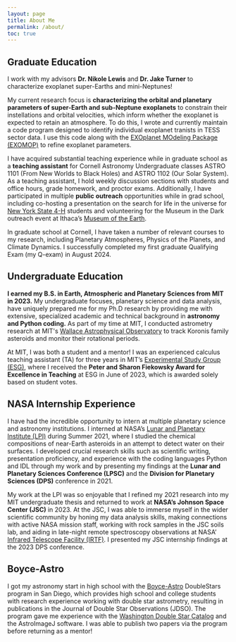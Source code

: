 ```yaml
---
layout: page
title: About Me
permalink: /about/
toc: true
---
```


## Graduate Education

I work with my advisors **Dr. Nikole Lewis** and **Dr. Jake Turner** to characterize exoplanet super-Earths and mini-Neptunes! 

My current research focus is **characterizing the orbital and planetary parameters of super-Earth and sub-Neptune exoplanets** to constrain their instellations and orbital velocities, which inform whether the exoplanet is expected to retain an atmosphere. To do this, I wrote and currently maintain a code program designed to identify individual exoplanet tranists in TESS sector data. I use this code along with the [EXOplanet MOdeling Package (EXOMOP)](https://github.com/astrojake/EXOMOP) to refine exoplanet parameters. 

I have acquired substantial teaching experience while in graduate school as a **teaching assistant** for Cornell Astronomy Undergraduate classes ASTRO 1101 (From New Worlds to Black Holes) and ASTRO 1102 (Our Solar System). As a teaching assistant, I hold weekly discussion sections with students and office hours, grade homework, and proctor exams. Additionally, I have participated in multiple **public outreach** opportunities while in grad school, including co-hosting a presentation on the search for life in the universe for [New York State 4-H](https://www.nys4-h.org/) students and volunteering for the Museum in the Dark outreach event at Ithaca’s [Museum of the Earth](https://www.museumoftheearth.org/).

In graduate school at Cornell, I have taken a number of relevant courses to my research, including Planetary Atmospheres, Physics of the Planets, and Climate Dynamics. I successfully completed my first graduate Qualifying Exam (my Q-exam) in August 2024. 


## Undergraduate Education

**I earned my B.S. in Earth, Atmospheric and Planetary Sciences from MIT in 2023.** My undergraduate focuses, planetary science and data analysis, have uniquely prepared me for my Ph.D research by providing me with extensive, specialized academic and technical background in **astronomy and Python coding.** As part of my time at MIT, I conducted astrometry research at MIT's [Wallace Astrophysical Observatory](https://web.mit.edu/wallace/) to track Koronis family asteroids and monitor their rotational periods.

At MIT, I was both a student and a mentor! I was an experienced calculus teaching assistant (TA) for three years in MIT’s [Experimental Study Group (ESG)](https://esg.mit.edu/), where I received the **Peter and Sharon Fiekowsky Award for Excellence in Teaching** at ESG in June of 2023, which is awarded solely based on student votes.

## NASA Internship Experience

I have had the incredible opportunity to intern at multiple planetary science and astronomy institutions. I interned at NASA’s [Lunar and Planetary Institute (LPI)](https://www.lpi.usra.edu/)  during Summer 2021, where I studied the chemical compositions of near-Earth asteroids in an attempt to detect water on their surfaces. I developed crucial research skills such as scientific writing, presentation proficiency, and experience with the coding languages Python and IDL through my work and by presenting my findings at the **Lunar and Planetary Sciences Conference (LPSC)** and the **Division for Planetary Sciences (DPS)** conference in 2021. 

My work at the LPI was so enjoyable that I refined my 2021 research into my MIT undergraduate thesis and returned to work at **NASA’s Johnson Space Center (JSC)** in 2023.  At the JSC, I was able to immerse myself in the wider scientific community by honing my data analysis skills, making connections with active NASA mission staff, working with rock samples in the JSC soils lab, and aiding in late-night remote spectroscopy observations at NASA’ [Infrared Telescope Facility (IRTF)](https://irtfweb.ifa.hawaii.edu/). I presented my JSC internship findings at the 2023 DPS conference.
 
## Boyce-Astro

I got my astronomy start in high school with the [Boyce-Astro](https://boyce-astro.org/) DoubleStars program in San Diego, which provides high school and college students with research experience working with double star astrometry, resulting in publications in the Journal of Double Star Observations (JDSO). The program gave me experience with the [Washington Double Star Catalog](https://www.astro.gsu.edu/wds/) and the AstroImageJ software. I was able to publish two papers via the program before returning as a mentor!